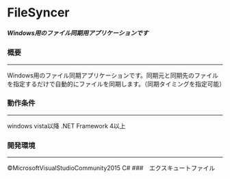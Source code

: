 # FileSyncer

##### Windows用のファイル同期用アプリケーションです

### 概要
*****
Windows用のファイル同期アプリケーションです。同期元と同期先のファイルを指定するだけで自動的にファイルを同期します。（同期タイミングを指定可能）

### 動作条件
*****
windows vista以降
.NET Framework 4以上

### 開発環境
*****
©MicrosoftVisualStudioCommunity2015
C#
###　エクスキュートファイル
